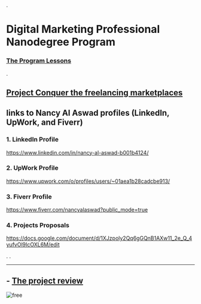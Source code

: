 

.


# Digital Marketing Professional Nanodegree Program



### [The Program Lessons ](https://classroom.udacity.com/nanodegrees/nd018-mena-nfp2/parts/55c98428-d08c-4ed5-bf48-5a1523ab0c21)


 .
 


## [Project Conquer the freelancing marketplaces]((https://docs.google.com/document/d/1oE82mWAeWweD__WKUQuNqo1eud7b_HJqJqBDEjhOCv0/edit))







## links to Nancy Al Aswad  profiles (LinkedIn, UpWork, and Fiverr) 


 ### 1. LinkedIn Profile 

https://www.linkedin.com/in/nancy-al-aswad-b001b4124/




 ### 2. UpWork Profile 


https://www.upwork.com/o/profiles/users/~01aea1b28cadcbe913/



 ### 3. Fiverr Profile 

https://www.fiverr.com/nancyalaswad?public_mode=true




 ### 4. Projects Proposals


https://docs.google.com/document/d/1XJzpoly2Qq6gGQnB1AXw11_2e_Q_4yufvOl9IcOXL6M/edit



.
.

--------------------------------



## - [The project review](https://review.udacity.com/?utm_campaign=ret_000_auto_ndxxx_submission-reviewed&utm_source=blueshift&utm_medium=email&utm_content=reviewsapp-submission-reviewed&bsft_clkid=f458c80c-8559-4d32-9dd4-e2d78a66c384&bsft_uid=00de2879-837f-441d-951a-23c93505cbff&bsft_mid=37d6923f-bdc4-43f5-91b5-61ec0cb07c79&bsft_eid=6f154690-7543-4582-9be7-e397af208dbd&bsft_txnid=482b17c4-4f3d-4f22-aa40-9228b3a824c6&bsft_mime_type=html&bsft_ek=2020-07-09T21%3A37%3A18Z#!/reviews/2424787)
 


![free](https://user-images.githubusercontent.com/36210723/87986859-5e345c00-cae6-11ea-9d78-564d41b761c9.jpg)

 
 


